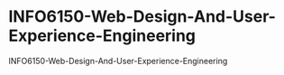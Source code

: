 # INFO6150-Web-Design-And-User-Experience-Engineering
INFO6150-Web-Design-And-User-Experience-Engineering
